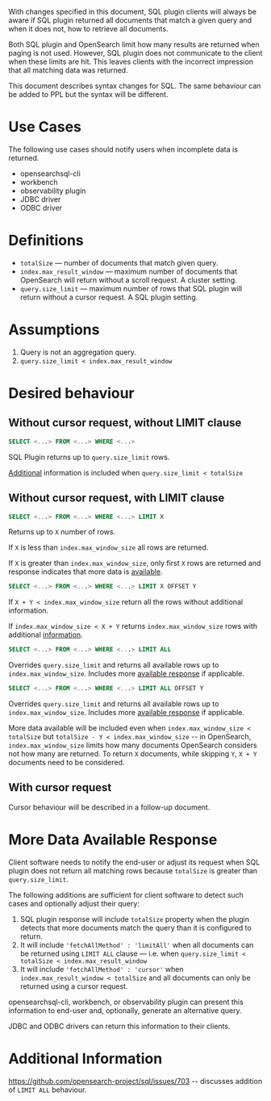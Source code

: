 With changes specified in this document, SQL plugin clients will always be aware if SQL plugin returned all documents that match a given query and when it does not, how to retrieve all documents.

Both SQL plugin and OpenSearch limit how many results are returned when paging is not used. However, SQL plugin does not communicate to the client when these limits are hit. This leaves clients with the incorrect impression that all matching data was returned.

This document describes syntax changes for SQL. The same behaviour can be added to PPL but the syntax will be different.

# Use Cases

The following use cases should notify users when incomplete data is returned.
* opensearchsql-cli
* workbench
* observability plugin
* JDBC driver
* ODBC driver

# Definitions
* `totalSize` &mdash; number of documents that match given query.
* `index.max_result_window` &mdash; maximum number of documents that OpenSearch will return without a scroll request. A cluster setting.
* `query.size_limit` &mdash; maximum number of rows that SQL plugin will return without a cursor request. A SQL plugin setting.

# Assumptions
1. Query is not an aggregation query.
2. `query.size_limit < index.max_result_window`

# Desired behaviour

## Without cursor request, without LIMIT clause

```sql
SELECT <...> FROM <...> WHERE <...> 
```
SQL Plugin returns up to `query.size_limit` rows. 

[Additional](#more-data-available-response) information is included when `query.size_limit < totalSize`

## Without cursor request, with LIMIT clause

```sql
SELECT <...> FROM <...> WHERE <...> LIMIT X 
```
Returns up to `X` number of rows.

If `X` is less than `index.max_window_size` all rows are returned.

If `X` is greater than `index.max_window_size`, only first `X` rows are returned and response indicates that more data is [available](#more-data-available-response).

```sql
SELECT <...> FROM <...> WHERE <...> LIMIT X OFFSET Y
```

If `X + Y < index.max_window_size` return all the rows without additional information.

If `index.max_window_size < X + Y` returns `index.max_window_size` rows with additional [information](#more-data-available-response).

```sql
SELECT <...> FROM <...> WHERE <...> LIMIT ALL
```
Overrides `query.size_limit` and returns all available rows up to `index.max_window_size`. Includes more [available response](#more-data-available-response) if applicable.

```sql
SELECT <...> FROM <...> WHERE <...> LIMIT ALL OFFSET Y
```
Overrides `query.size_limit` and returns all available rows up to `index.max_window_size`. Includes more [available response](#more-data-available-response) if applicable.

More data available will be included even when `index.max_window_size < totalSize` but `totalSize - Y < index.max_window_size` -- in OpenSearch, `index.max_window_size` limits how many documents OpenSearch considers not how many are returned. To return `X` documents, while skipping `Y`, `X + Y` documents need to be considered.

## With cursor request

Cursor behaviour will be described in a follow-up document.

# More Data Available Response

Client software needs to notify the end-user or adjust its request when SQL plugin does not return all matching rows because `totalSize` is greater than `query.size_limit`.

The following additions are sufficient for client software to detect such cases and optionally adjust their query:
1. SQL plugin response will include `totalSize` property when the plugin detects that more documents match the query than it is configured to return.
2. It will include `'fetchAllMethod' : 'limitAll'` when all documents can be returned using `LIMIT ALL` clause &mdash; i.e. when `query.size_limit < totalSize < index.max_result_window `
3. It will include `'fetchAllMethod' : 'cursor'` when `index.max_result_window < totalSize` and all documents can only be returned using a cursor request.

opensearchsql-cli, workbench, or observability plugin can present this information to end-user and, optionally, generate an alternative query.

JDBC and ODBC drivers can return this information to their clients.

# Additional Information

https://github.com/opensearch-project/sql/issues/703 -- discusses addition of `LIMIT ALL` behaviour.
